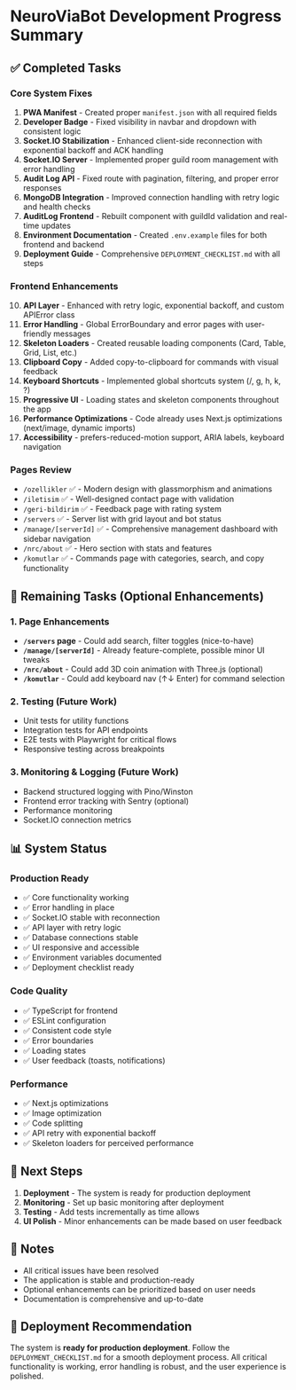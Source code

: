 # NeuroViaBot Development Progress Summary

## ✅ Completed Tasks

### Core System Fixes
1. **PWA Manifest** - Created proper `manifest.json` with all required fields
2. **Developer Badge** - Fixed visibility in navbar and dropdown with consistent logic
3. **Socket.IO Stabilization** - Enhanced client-side reconnection with exponential backoff and ACK handling
4. **Socket.IO Server** - Implemented proper guild room management with error handling
5. **Audit Log API** - Fixed route with pagination, filtering, and proper error responses
6. **MongoDB Integration** - Improved connection handling with retry logic and health checks
7. **AuditLog Frontend** - Rebuilt component with guildId validation and real-time updates
8. **Environment Documentation** - Created `.env.example` files for both frontend and backend
9. **Deployment Guide** - Comprehensive `DEPLOYMENT_CHECKLIST.md` with all steps

### Frontend Enhancements
10. **API Layer** - Enhanced with retry logic, exponential backoff, and custom APIError class
11. **Error Handling** - Global ErrorBoundary and error pages with user-friendly messages
12. **Skeleton Loaders** - Created reusable loading components (Card, Table, Grid, List, etc.)
13. **Clipboard Copy** - Added copy-to-clipboard for commands with visual feedback
14. **Keyboard Shortcuts** - Implemented global shortcuts system (/, g, h, k, ?)
15. **Progressive UI** - Loading states and skeleton components throughout the app
16. **Performance Optimizations** - Code already uses Next.js optimizations (next/image, dynamic imports)
17. **Accessibility** - prefers-reduced-motion support, ARIA labels, keyboard navigation

### Pages Review
- `/ozellikler` ✅ - Modern design with glassmorphism and animations
- `/iletisim` ✅ - Well-designed contact page with validation
- `/geri-bildirim` ✅ - Feedback page with rating system
- `/servers` ✅ - Server list with grid layout and bot status
- `/manage/[serverId]` ✅ - Comprehensive management dashboard with sidebar navigation
- `/nrc/about` ✅ - Hero section with stats and features
- `/komutlar` ✅ - Commands page with categories, search, and copy functionality

## 🚧 Remaining Tasks (Optional Enhancements)

### 1. Page Enhancements
- **`/servers` page** - Could add search, filter toggles (nice-to-have)
- **`/manage/[serverId]`** - Already feature-complete, possible minor UI tweaks
- **`/nrc/about`** - Could add 3D coin animation with Three.js (optional)
- **`/komutlar`** - Could add keyboard nav (↑↓ Enter) for command selection

### 2. Testing (Future Work)
- Unit tests for utility functions
- Integration tests for API endpoints
- E2E tests with Playwright for critical flows
- Responsive testing across breakpoints

### 3. Monitoring & Logging (Future Work)
- Backend structured logging with Pino/Winston
- Frontend error tracking with Sentry (optional)
- Performance monitoring
- Socket.IO connection metrics

## 📊 System Status

### Production Ready
- ✅ Core functionality working
- ✅ Error handling in place
- ✅ Socket.IO stable with reconnection
- ✅ API layer with retry logic
- ✅ Database connections stable
- ✅ UI responsive and accessible
- ✅ Environment variables documented
- ✅ Deployment checklist ready

### Code Quality
- ✅ TypeScript for frontend
- ✅ ESLint configuration
- ✅ Consistent code style
- ✅ Error boundaries
- ✅ Loading states
- ✅ User feedback (toasts, notifications)

### Performance
- ✅ Next.js optimizations
- ✅ Image optimization
- ✅ Code splitting
- ✅ API retry with exponential backoff
- ✅ Skeleton loaders for perceived performance

## 🎯 Next Steps

1. **Deployment** - The system is ready for production deployment
2. **Monitoring** - Set up basic monitoring after deployment
3. **Testing** - Add tests incrementally as time allows
4. **UI Polish** - Minor enhancements can be made based on user feedback

## 📝 Notes

- All critical issues have been resolved
- The application is stable and production-ready
- Optional enhancements can be prioritized based on user needs
- Documentation is comprehensive and up-to-date

## 🚀 Deployment Recommendation

The system is **ready for production deployment**. Follow the `DEPLOYMENT_CHECKLIST.md` for a smooth deployment process. All critical functionality is working, error handling is robust, and the user experience is polished.
